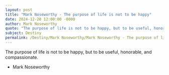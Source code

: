 ```yaml
---
layout: post
title: "Mark Noseworthy - The purpose of life is not to be happy"
date: 2024-12-28 12:00:00 -0000
author: Mark Noseworthy
quote: "The purpose of life is not to be happy, but to be useful, honorable, and compassionate."
subject: Destiny
permalink: /Destiny/Mark Noseworthy/Mark Noseworthy - The purpose of life is not to be happy
---
```


The purpose of life is not to be happy, but to be useful, honorable, and compassionate.

- Mark Noseworthy
